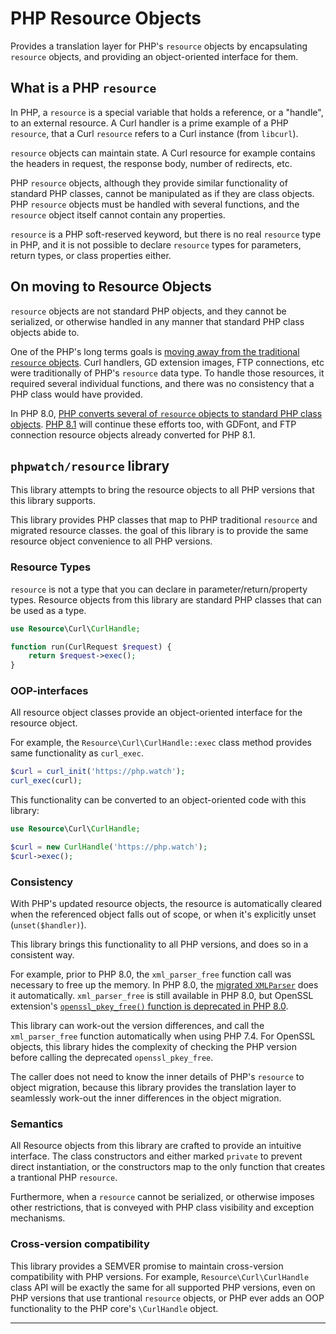 # PHP Resource Objects

Provides a translation layer for PHP's `resource` objects by encapsulating `resource` objects, and providing an object-oriented interface for them.

## What is a PHP `resource`

In PHP, a `resource` is a special variable that holds a reference, or a "handle", to an external resource. A Curl handler is a prime example of a PHP `resource`, that a Curl `resource` refers to a Curl instance (from `libcurl`).

`resource` objects can maintain state. A Curl resource for example contains the headers in request, the response body, number of redirects, etc. 

PHP `resource` objects, although they provide similar functionality of standard PHP classes, cannot be manipulated as if they are class objects. PHP `resource` objects must be handled with several functions, and the `resource` object itself cannot contain any properties. 

`resource` is a PHP soft-reserved keyword, but there is no real `resource` type in PHP, and it is not possible to declare `resource` types for parameters, return types, or class properties either. 

## On moving to Resource Objects

`resource` objects are not standard PHP objects, and they cannot be serialized, or otherwise handled in any manner that standard PHP class objects abide to. 

One of the PHP's long terms goals is [moving away from the traditional `resource` objects](https://php.watch/articles/resource-object). Curl handlers, GD extension images, FTP connections, etc were traditionally of PHP's `resource` data type. To handle those resources, it required several individual functions, and there was no consistency that a PHP class would have provided.

In PHP 8.0, [PHP converts several of `resource` objects to standard PHP class objects](https://php.watch/versions/8.0#resource-object). [PHP 8.1](https://php.watch/versions/8.1) will continue these efforts too, with GDFont, and FTP connection resource objects already converted for PHP 8.1. 

## `phpwatch/resource` library

This library attempts to bring the resource objects to all PHP versions that this library supports. 

This library provides PHP classes that map to PHP traditional `resource`  and migrated resource classes. the goal of this library is to provide the same resource object convenience to all PHP versions.

### Resource Types

`resource` is not a type that you can declare in parameter/return/property types. Resource objects from this library are standard PHP classes that can be used as a type. 

```php
use Resource\Curl\CurlHandle;

function run(CurlRequest $request) {
    return $request->exec();
}
```

### OOP-interfaces

All resource object classes provide an object-oriented interface for the resource object. 

For example, the `Resource\Curl\CurlHandle::exec` class method provides same functionality as `curl_exec`. 

```php
$curl = curl_init('https://php.watch');
curl_exec(curl);
```

This functionality can be converted to an object-oriented code with this library:

```php
use Resource\Curl\CurlHandle;

$curl = new CurlHandle('https://php.watch');
$curl->exec();
```

### Consistency

With PHP's updated resource objects, the resource is automatically cleared when the referenced object falls out of scope, or when it's explicitly unset (`unset($handler)`). 

This library brings this functionality to all PHP versions, and does so in a consistent way. 

For example, prior to PHP 8.0, the `xml_parser_free` function call was necessary to free up the memory. In PHP 8.0, the [migrated `XMLParser`](https://php.watch/versions/8.0/xmlwriter-resource) does it automatically. `xml_parser_free` is still available in PHP 8.0, but OpenSSL extension's [`openssl_pkey_free()` function is deprecated in PHP 8.0](https://php.watch/versions/8.0/OpenSSL-resource#openssl-deprecations).  

This library can work-out the version differences, and call the `xml_parser_free` function automatically when using PHP 7.4. For OpenSSL objects, this library hides the complexity of checking the PHP version before calling the deprecated `openssl_pkey_free`. 

The caller does not need to know the inner details of PHP's `resource` to object migration, because this library provides the translation layer to seamlessly work-out the inner differences in the object migration. 

### Semantics

All Resource objects from this library are crafted to provide an intuitive interface. The class constructors and either marked `private` to prevent direct instantiation, or the constructors map to the only function that creates a trantional PHP `resource`. 

Furthermore, when a `resource` cannot be serialized, or otherwise imposes other restrictions, that is conveyed with PHP class visibility and exception mechanisms. 

### Cross-version compatibility

This library provides a SEMVER promise to maintain cross-version compatibility with PHP versions. For example, `Resource\Curl\CurlHandle` class API will be exactly the same for all supported PHP versions, even on PHP versions that use trantional `resource` objects, or PHP ever adds an OOP functionality to the PHP core's `\CurlHandle` object.


---

